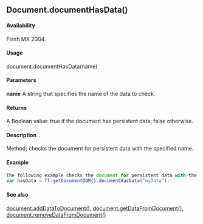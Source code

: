 ## Document.documentHasData()

#### Availability

Flash MX 2004.

#### Usage

document.documentHasData(name)

#### Parameters

**name** A string that specifies the name of the data to check.

#### Returns

A Boolean value: true if the document has persistent data; false otherwise.

#### Description

Method; checks the document for persistent data with the specified name.

#### Example

```javascript
The following example checks the document for persistent data with the name "myData": 
var hasData = fl.getDocumentDOM().documentHasData("myData");

```
#### See also

[document.addDataToDocument()](../Document_object/documen1.md), [document.getDataFromDocument()](../Document_object/docume76.md), [document.removeDataFromDocument()](../Document_object/docum250.md)

